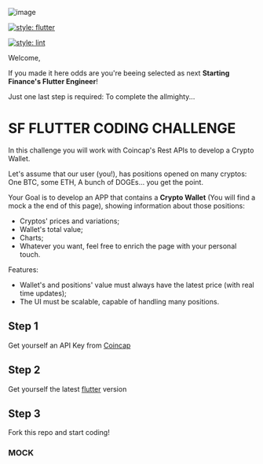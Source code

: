 ![image](https://user-images.githubusercontent.com/50860347/133751322-cfaf7435-5819-4c49-9a5a-284f8070eafa.png)

[![style: flutter](https://img.shields.io/badge/Flutter-02569B?style=for-the-badge&logo=flutter&logoColor=white)](https://flutter.dev/)

[![style: lint](https://img.shields.io/badge/style-lint-4BC0F5.svg)](https://pub.dev/packages/lint)

Welcome,

If you made it here odds are you're beeing selected as next **Starting Finance's Flutter Engineer**!

Just one last step is required: To complete the allmighty...

# SF FLUTTER CODING CHALLENGE

In this challenge you will work with Coincap's Rest APIs to develop a Crypto Wallet.

Let's assume that our user (you!), has positions opened on many cryptos: One BTC, some ETH, A bunch of DOGEs... you get the point.

Your Goal is to develop an APP that contains a **Crypto Wallet** (You will find a mock a the end of this page), showing information about those positions: 
* Cryptos' prices and variations;
* Wallet's total value;
* Charts;
* Whatever you want, feel free to enrich the page with your personal touch. 


Features:
* Wallet's and positions' value must always have the latest price (with real time updates);
* The UI must be scalable, capable of handling many positions. 

## Step 1
Get yourself an API Key from [Coincap](https://docs.coincap.io/)

## Step 2
Get yourself the latest [flutter](https://flutter.dev/docs/get-started/install) version

## Step 3
Fork this repo and start coding!

### MOCK
